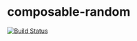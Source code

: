 composable-random
=================

[![Build Status](https://travis-ci.org/kschuetz/composable-random.svg?branch=master)](https://travis-ci.org/kschuetz/composable-random)

